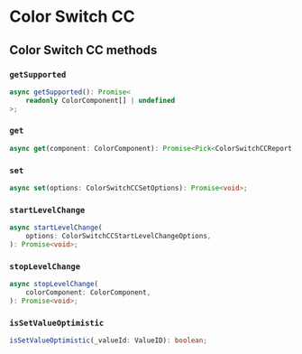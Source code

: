 # Color Switch CC

## Color Switch CC methods

### `getSupported`

```ts
async getSupported(): Promise<
	readonly ColorComponent[] | undefined
>;
```

### `get`

```ts
async get(component: ColorComponent): Promise<Pick<ColorSwitchCCReport, "currentValue" | "targetValue" | "duration"> | undefined>;
```

### `set`

```ts
async set(options: ColorSwitchCCSetOptions): Promise<void>;
```

### `startLevelChange`

```ts
async startLevelChange(
	options: ColorSwitchCCStartLevelChangeOptions,
): Promise<void>;
```

### `stopLevelChange`

```ts
async stopLevelChange(
	colorComponent: ColorComponent,
): Promise<void>;
```

### `isSetValueOptimistic`

```ts
isSetValueOptimistic(_valueId: ValueID): boolean;
```
